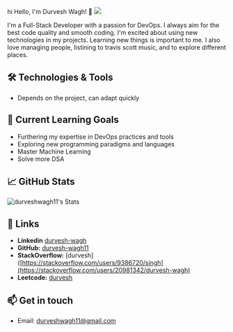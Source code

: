 hi Hello, I'm Durvesh Wagh! 👋 ![](![](https://hit.yhype.me/github/profile?user_id=69915640))


I'm a Full-Stack Developer with a passion for DevOps. I always aim for the best code quality and smooth coding. I'm excited about using new technologies in my projects. Learning new things is important to me. I also love managing people, listining to travis scott music, and to explore different places.

## 🛠️ Technologies & Tools

- Depends on the project, can adapt quickly

## 🌱 Current Learning Goals

- Furthering my expertise in DevOps practices and tools
- Exploring new programming paradigms and languages
- Master Machine Learning
- Solve more DSA

## 📈 GitHub Stats
![durveshwagh11's Stats](https://github-readme-stats.vercel.app/api?username=durveshwagh11&theme=radical&show_icons=true&hide_border=false&count_private=true)

## 🔗 Links

- **Linkedin** [durvesh-wagh]([https://gitlab.com/siinghd](https://www.linkedin.com/in/durvesh-wagh/))
- **GitHub:** [durvesh-wagh11](https://github.com/durveshwagh11)
- **StackOverflow:** [durvesh]([https://stackoverflow.com/users/9386720/singh](https://stackoverflow.com/users/20981342/durvesh-wagh)
- **Leetcode:** [durvesh](https://leetcode.com/u/durveshwagh11/)


## 📫 Get in touch

- Email: durveshwagh11@gmail.com

